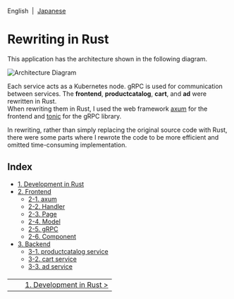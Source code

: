 English&nbsp;&nbsp;|&nbsp;&nbsp;[Japanese](../jp/index.md)

# Rewriting in Rust

This application has the architecture shown in the following diagram.

![Architecture Diagram](/docs/img/architecture-diagram.png)

Each service acts as a Kubernetes node. gRPC is used for communication between services.
The **frontend**, **productcatalog**, **cart**, and **ad** were rewritten in Rust.  
When rewriting them in Rust, I used the web framework [axum](https://github.com/tokio-rs/axum) for the frontend and [tonic](https://github.com/hyperium/tonic) for the gRPC library.

In rewriting, rather than simply replacing the original source code with Rust, there were some parts where I rewrote the code to be more efficient and omitted time-consuming implementation.

## Index

- [1. Development in Rust](./1.development/1-0.development.md)
- [2. Frontend](./2.frontend/2-0.frontend.md)
  - [2-1. axum](./2.frontend/2-1.axum.md)
  - [2-2. Handler](./2.frontend/2-2.handler.md)
  - [2-3. Page](./2.frontend/2-3.page.md)
  - [2-4. Model](./2.frontend/2-4.model.md)
  - [2-5. gRPC](./2.frontend/2-5.rpc.md)
  - [2-6. Component](./2.frontend/2-6.component.md)
- [3. Backend](./3.backend/3-0.backend.md)
  - [3-1. productcatalog service](./3.backend/3-1.productcatalog.md)
  - [3-2. cart service](./3.backend/3-2.cart.md)
  - [3-3. ad service](./3.backend/3-3.ad.md)

<table style="width: 90%; margin-top: 20px;">
<tr>
<td style="text-align: left"></td>
<td></td>
<td style="text-align: right"><a href="./1.development/1-0.development.md">1. Development in Rust&nbsp;&gt;</a></td>
</tr>
</table>

